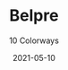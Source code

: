 ---
image_primary: "img/product_main_177_belpre-main.jpg"
image_secondary: "img/colorway_177_belpre-4000-01-nettle.jpg"
description: "Like%20its%20associates%20BESPOKE%20and%20AMAZING%2C%20BELPRE%20offers%20a%20powerful%20tool%20for%20vertical%20applications.%A0%20BELPRE%20is%20woven%20for%20maximum%20drop%2C%20or%20%u201Chang%u201D%20%28the%20physical%20ability%20of%20a%20textile%20to%20replicate%20potential%20movement%29.%A0%20Similar%20to%20a%20light%20weight%20worsted%20wool%2C%20it%20is%20both%20soft%20and%20creamy%20to-the-touch.%A0%20Deliberately%20processed%20as%20%u201Cchemically%20free%u201D%2C%20BELPRE%20possesses%20the%20endurance%20and%20sustainability%20required%20for%20value-focused%20residential%20or%20commercial%20draperies.%A0%20Resplendent."
tags: 
  - "Textiles"
designer: "Joseph Noble"
href: "https://www.josephnoble.com/collections/belpre/"
title: "Belpre"
subtitle: "10 Colorways"
category: "Textiles"
manufacturer: "Joseph Noble"
slug: "/manufacturers/joseph-noble/textiles/joseph-noble-belpre"
date: "2021-05-10"
---